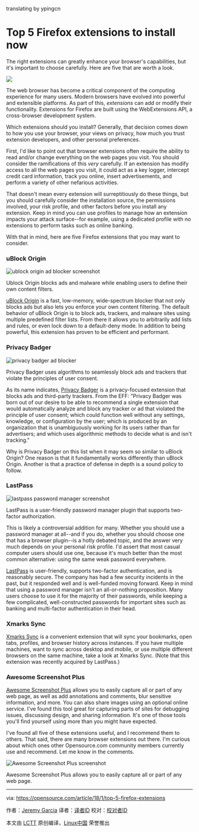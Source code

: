 translating by ypingcn

Top 5 Firefox extensions to install now
======

The right extensions can greatly enhance your browser's capabilities, but it's important to choose carefully. Here are five that are worth a look.

![](https://opensource.com/sites/default/files/styles/image-full-size/public/lead-images/firefox_blue_lead.jpg?itok=gYaubJUv)

The web browser has become a critical component of the computing experience for many users. Modern browsers have evolved into powerful and extensible platforms. As part of this, _extensions_ can add or modify their functionality. Extensions for Firefox are built using the WebExtensions API, a cross-browser development system.

Which extensions should you install? Generally, that decision comes down to how you use your browser, your views on privacy, how much you trust extension developers, and other personal preferences.

First, I'd like to point out that browser extensions often require the ability to read and/or change everything on the web pages you visit. You should consider the ramifications of this _very_ carefully. If an extension has modify access to all the web pages you visit, it could act as a key logger, intercept credit card information, track you online, insert advertisements, and perform a variety of other nefarious activities.

That doesn't mean every extension will surreptitiously do these things, but you should carefully consider the installation source, the permissions involved, your risk profile, and other factors before you install any extension. Keep in mind you can use profiles to manage how an extension impacts your attack surface--for example, using a dedicated profile with no extensions to perform tasks such as online banking.

With that in mind, here are five Firefox extensions that you may want to consider.

### uBlock Origin

![ublock origin ad blocker screenshot][2]


Ublock Origin blocks ads and malware while enabling users to define their own content filters.

[uBlock Origin][3] is a fast, low-memory, wide-spectrum blocker that not only blocks ads but also lets you enforce your own content filtering. The default behavior of uBlock Origin is to block ads, trackers, and malware sites using multiple predefined filter lists. From there it allows you to arbitrarily add lists and rules, or even lock down to a default-deny mode. In addition to being powerful, this extension has proven to be efficient and performant.

### Privacy Badger

![privacy badger ad blocker][5]


Privacy Badger uses algorithms to seamlessly block ads and trackers that violate the principles of user consent.

As its name indicates, [Privacy Badger][6] is a privacy-focused extension that blocks ads and third-party trackers. From the EFF: "Privacy Badger was born out of our desire to be able to recommend a single extension that would automatically analyze and block any tracker or ad that violated the principle of user consent; which could function well without any settings, knowledge, or configuration by the user; which is produced by an organization that is unambiguously working for its users rather than for advertisers; and which uses algorithmic methods to decide what is and isn't tracking."

Why is Privacy Badger on this list when it may seem so similar to uBlock Origin? One reason is that it fundamentally works differently than uBlock Origin. Another is that a practice of defense in depth is a sound policy to follow.

### LastPass

![lastpass password manager screenshot][8]


LastPass is a user-friendly password manager plugin that supports two-factor authorization.

This is likely a controversial addition for many. Whether you should use a password manager at all--and if you do, whether you should choose one that has a browser plugin--is a hotly debated topic, and the answer very much depends on your personal risk profile. I'd assert that most casual computer users should use one, because it's much better than the most common alternative: using the same weak password everywhere.

[LastPass][9] is user-friendly, supports two-factor authentication, and is reasonably secure. The company has had a few security incidents in the past, but it responded well and is well-funded moving forward. Keep in mind that using a password manager isn't an all-or-nothing proposition. Many users choose to use it for the majority of their passwords, while keeping a few complicated, well-constructed passwords for important sites such as banking and multi-factor authentication in their head.

### Xmarks Sync

[Xmarks Sync][10] is a convenient extension that will sync your bookmarks, open tabs, profiles, and browser history across instances. If you have multiple machines, want to sync across desktop and mobile, or use multiple different browsers on the same machine, take a look at Xmarks Sync. (Note that this extension was recently acquired by LastPass.)

### Awesome Screenshot Plus

[Awesome Screenshot Plus][11] allows you to easily capture all or part of any web page, as well as add annotations and comments, blur sensitive information, and more. You can also share images using an optional online service. I've found this tool great for capturing parts of sites for debugging issues, discussing design, and sharing information. It's one of those tools you'll find yourself using more than you might have expected.

I've found all five of these extensions useful, and I recommend them to others. That said, there are many browser extensions out there. I'm curious about which ones other Opensource.com community members currently use and recommend. Let me know in the comments.

![Awesome Screenshot Plus screenshot][13]


Awesome Screenshot Plus allows you to easily capture all or part of any web page.

--------------------------------------------------------------------------------

via: https://opensource.com/article/18/1/top-5-firefox-extensions

作者：[Jeremy Garcia][a]
译者：[译者ID](https://github.com/译者ID)
校对：[校对者ID](https://github.com/校对者ID)

本文由 [LCTT](https://github.com/LCTT/TranslateProject) 原创编译，[Linux中国](https://linux.cn/) 荣誉推出

[a]:https://opensource.com/users/jeremy-garcia
[2]:https://opensource.com/sites/default/files/ublock.png (ublock origin ad blocker screenshot)
[3]:https://addons.mozilla.org/en-US/firefox/addon/ublock-origin/
[5]:https://opensource.com/sites/default/files/images/life-uploads/privacy_badger_1.0.1.png (privacy badger ad blocker screenshot)
[6]:https://www.eff.org/privacybadger
[8]:https://opensource.com/sites/default/files/images/life-uploads/lastpass4.jpg (lastpass password manager screenshot)
[9]:https://addons.mozilla.org/en-US/firefox/addon/lastpass-password-manager/
[10]:https://addons.mozilla.org/en-US/firefox/addon/xmarks-sync/
[11]:https://addons.mozilla.org/en-US/firefox/addon/screenshot-capture-annotate/
[13]:https://opensource.com/sites/default/files/screenshot_from_2018-01-04_17-11-32.png (Awesome Screenshot Plus screenshot)
